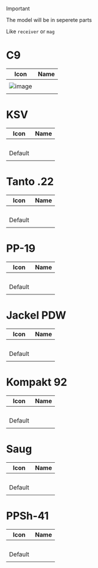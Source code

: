 
> [!IMPORTANT]
> The model will be in seperete parts
>
> Like `receiver` or `mag`



# C9

| Icon | Name |
| :--: | :--: | 
| | | | | 
![image](https://github.com/user-attachments/assets/e99e7344-0621-403f-8ce3-09c33d1631ac)<br> | | 
| | | | | 



# KSV

| Icon | Name |
| :--: | :--: | 
| | | | | 
<br> Default | | 
| | | | | 



# Tanto .22

| Icon | Name |
| :--: | :--: | 
| | | | | 
<br> Default | | 
| | | | | 



# PP-19

| Icon | Name |
| :--: | :--: | 
| | | | | 
<br> Default | | 
| | | | | 



# Jackel PDW

| Icon | Name |
| :--: | :--: | 
| | | | | 
<br> Default| | 
| | | | | 



# Kompakt 92

| Icon | Name |
| :--: | :--: | 
| | | | | 
<br> Default| | 
| | | | | 



# Saug 

| Icon | Name |
| :--: | :--: | 
| | | | | 
<br> Default| | 
| | | | | 



# PPSh-41

| Icon | Name |
| :--: | :--: | 
| | | | | 
<br> Default | | 
| | | | | 
































































